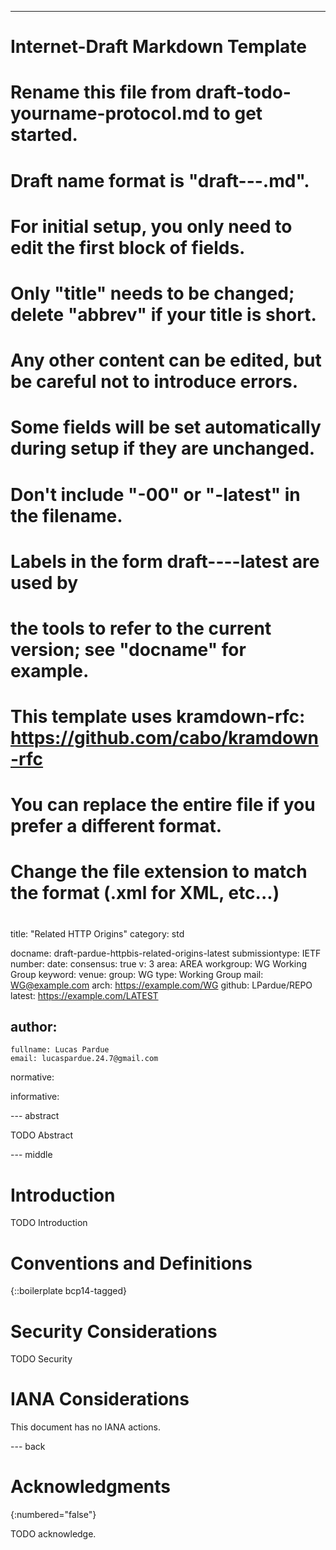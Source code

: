 ---
###
# Internet-Draft Markdown Template
#
# Rename this file from draft-todo-yourname-protocol.md to get started.
# Draft name format is "draft-<yourname>-<workgroup>-<name>.md".
#
# For initial setup, you only need to edit the first block of fields.
# Only "title" needs to be changed; delete "abbrev" if your title is short.
# Any other content can be edited, but be careful not to introduce errors.
# Some fields will be set automatically during setup if they are unchanged.
#
# Don't include "-00" or "-latest" in the filename.
# Labels in the form draft-<yourname>-<workgroup>-<name>-latest are used by
# the tools to refer to the current version; see "docname" for example.
#
# This template uses kramdown-rfc: https://github.com/cabo/kramdown-rfc
# You can replace the entire file if you prefer a different format.
# Change the file extension to match the format (.xml for XML, etc...)
#
###
title: "Related HTTP Origins"
category: std

docname: draft-pardue-httpbis-related-origins-latest
submissiontype: IETF
number:
date:
consensus: true
v: 3
area: AREA
workgroup: WG Working Group
keyword:
venue:
  group: WG
  type: Working Group
  mail: WG@example.com
  arch: https://example.com/WG
  github: LPardue/REPO
  latest: https://example.com/LATEST

author:
 -
    fullname: Lucas Pardue
    email: lucaspardue.24.7@gmail.com

normative:

informative:


--- abstract

TODO Abstract


--- middle

# Introduction

TODO Introduction


# Conventions and Definitions

{::boilerplate bcp14-tagged}


# Security Considerations

TODO Security


# IANA Considerations

This document has no IANA actions.


--- back

# Acknowledgments
{:numbered="false"}

TODO acknowledge.
